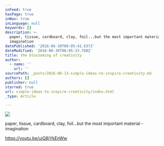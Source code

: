 ```yaml
---
inFeed: true
hasPage: true
inNav: true
inLanguage: null
keywords: []
description: >-
  paper, tissue, cardboard, clay, foil...but the most important material -
  imagination
datePublished: '2016-06-30T08:05:41.637Z'
dateModified: '2016-06-30T08:05:33.708Z'
title: the blossoming of creativity
author:
  - name: ''
    url: ''
sourcePath: _posts/2016-06-13-simple-ideas-to-inspire-creativity.md
authors: []
publisher: null
starred: true
url: simple-ideas-to-inspire-creativity/index.html
_type: Article

---
```

![](https://the-grid-user-content.s3-us-west-2.amazonaws.com/cb149714-80c2-4a37-9c86-56e50ad84e84.png)

paper, tissue, cardboard, clay, foil...but the most important material - imagination

https://youtu.be/uiQ8jYkEnWw